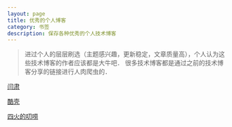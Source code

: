 ```yaml
---
layout: page
title: 优秀的个人博客
category: 书签
description: 保存各种优秀的个人技术博客
---
```


> 进过个人的层层刷选（主题感兴趣，更新稳定，文章质量高），个人认为这些技术博客的作者应该都是大牛吧．
> 很多技术博客都是通过之前的技术博客分享的链接进行人肉爬虫的．

[闫肃](http://yansu.org/)

[酷壳](http://coolshell.cn/)

[四火的叨唠](http://www.raychase.net/)